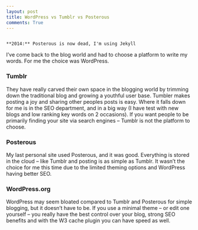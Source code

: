 ```yaml
---
layout: post
title: WordPress vs Tumblr vs Posterous
comments: True
---
```

<code>
**2014:** Posterous is now dead, I'm using Jekyll
</code>


I’ve come back to the blog world and had to choose a platform to write my words. For me the choice was WordPress.

### Tumblr ###

They have really carved their own space in the blogging world by trimming down the traditional blog and growing a youthful user base. Tumbler makes posting a joy and sharing other peoples posts is easy. Where it falls down for me is in the SEO department, and in a big way (I have test with new blogs and low ranking key words on 2 occasions). If you want people to be primarily finding your site via search engines – Tumblr is not the platform to choose.

### Posterous ###

My last personal site used Posterous, and it was good. Everything is stored in the cloud – like Tumblr and posting is as simple as Tumblr. It wasn’t the choice for me this time due to the limited theming options and WordPress having better SEO.

### WordPress.org ###

WordPress may seem bloated compared to Tumblr and Posterous for simple blogging, but it doesn’t have to be. If you use a minimal theme – or edit one yourself – you really have the best control over your blog, strong SEO benefits and with the W3 cache plugin you can have speed as well.